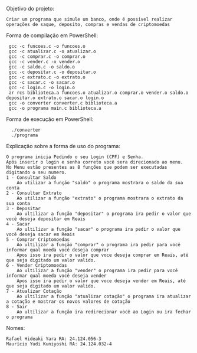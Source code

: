 Objetivo do projeto:
   
    Criar um programa que simule um banco, onde é possivel realizar operações de saque, deposito, compras e vendas de criptomoedas
    
Forma de compilação em PowerShell:
    
     gcc -c funcoes.c -o funcoes.o                                      
     gcc -c atualizar.c -o atualizar.o  
     gcc -c comprar.c -o comprar.o    
     gcc -c vender.c -o vender.o  
     gcc -c saldo.c -o saldo.o  
     gcc -c depositar.c -o depositar.o
     gcc -c extrato.c -o extrato.o    
     gcc -c sacar.c -o sacar.o    
     gcc -c login.c -o login.o
     ar rcs biblioteca.a funcoes.o atualizar.o comprar.o vender.o saldo.o depositar.o extrato.o sacar.o login.o
     gcc -o converter converter.c biblioteca.a
     gcc -o programa main.c biblioteca.a
Forma de execução em PowerShell:
   
      ./converter
      ./programa

Explicação sobre a forma de uso do programa:
    
    O programa inicia Pedindo o seu Login (CPF) e Senha.
    Após inserir o login e senha correto você sera direcionado ao menu.
    No Menu estão presentes as 8 funções que podem ser executadas digitando o seu numero.
    1 - Consultar Saldo
        Ao utilizar a função "saldo" o programa mostrara o saldo da sua conta
    2 - Consultar Extrato
        Ao utilizar a função "extrato" o programa mostrara o extrato da sua conta
    3 - Depositar
        Ao ultilizar a função "depositar" o programa ira pedir o valor que você deseja depositar em Reais
    4 - Sacar
        Ao ultilizar a função "sacar" o programa ira pedir o valor que você deseja sacar em Reais
    5 - Comprar Criptomoedas
        Ao ultilizar a função "comprar" o programa ira pedir para você informar qual moeda você deseja comprar
        Apos isso ira pedir o valor que voce deseja comprar em Reais, até que seja digitado um valor valido.
    6 - Vender Criptomoedas
        Ao ultilizar a função "vender" o programa ira pedir para você informar qual moeda você deseja vender
        Apos isso ira pedir o valor que voce deseja vender em Reais, até que seja digitado um valor valido.
    7 - Atualizar Cotação
        Ao ultilizar a função "atualizar cotação" o programa ira atualizar a cotação e mostrar os novos valores de cotação
    8 - Sair
        Ao ultilizar a função ira redirecionar você ao Login ou ira fechar o programa

Nomes:
   
    Rafael Hideaki Yara RA: 24.124.056-3
    Maurício Yudi Kuniyoshi RA: 24.124.032-4
